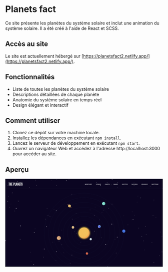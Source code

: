 # Planets fact

Ce site présente les planètes du système solaire et inclut une animation du système solaire. Il a été créé à l'aide de React et SCSS.

## Accès au site

Le site est actuellement hébergé sur [https://planetsfact2.netlify.app/](https://planetsfact2.netlify.app/).
## Fonctionnalités

- Liste de toutes les planètes du système solaire
- Descriptions détaillées de chaque planète
- Anatomie du système solaire en temps réel
- Design élégant et interactif

## Comment utiliser

1. Clonez ce dépôt sur votre machine locale.
2. Installez les dépendances en exécutant `npm install`.
3. Lancez le serveur de développement en exécutant `npm start`.
4. Ouvrez un navigateur Web et accédez à l'adresse http://localhost:3000 pour accéder au site.

## Aperçu

![Système Solaire Preview](./src/assets/apercu.png)

